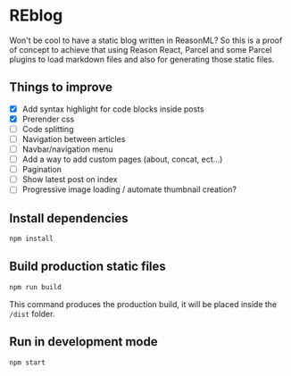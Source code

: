 # REblog

Won't be cool to have a static blog written in ReasonML? So this is a proof of concept to achieve that using Reason React, Parcel and some Parcel plugins to load markdown files and also for generating those static files.

## Things to improve

- [x] Add syntax highlight for code blocks inside posts
- [x] Prerender css
- [ ] Code splitting
- [ ] Navigation between articles
- [ ] Navbar/navigation menu
- [ ] Add a way to add custom pages (about, concat, ect...)
- [ ] Pagination
- [ ] Show latest post on index
- [ ] Progressive image loading / automate thumbnail creation?

## Install dependencies

```bash
npm install
```

## Build production static files

```bash
npm run build
```

This command produces the production build, it will be placed inside the `/dist` folder.

## Run in development mode

```bash
npm start
```

